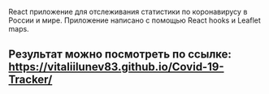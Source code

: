 React приложение для отслеживания статистики по коронавирусу в России и мире. Приложение написано c  помощью React hooks и Leaflet maps. 
## Результат можно посмотреть по ссылке: https://vitaliilunev83.github.io/Covid-19-Tracker/

